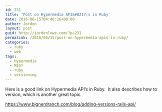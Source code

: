 ```yaml
---
id: 231
title: 'Post on Hypermedia API&#8217;s in Ruby'
date: 2016-06-15T04:40:26+00:00
author: Jorden
layout: post
guid: http://jordenlowe.com/?p=231
permalink: /2016/06/15/post-on-hypermedia-apis-in-ruby/
categories:
  - ruby
  - web
tags:
  - Hypermedia
  - REST
  - ruby
  - versioning
---
```

Here is a good link on Hypermedia API&#8217;s in Ruby.  It also describes how to version, which is another great topic.

<https://www.bignerdranch.com/blog/adding-versions-rails-api/>